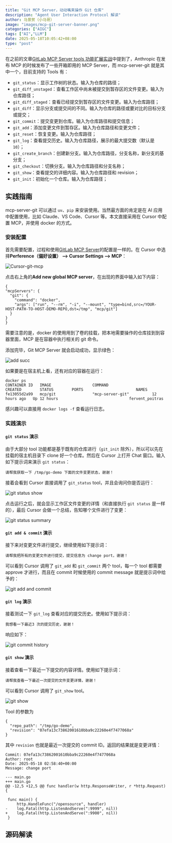```yaml
---
title: "Git MCP Server，动动嘴来操作 Git 仓库"
description: "Agent User Interaction Protocol 解读"
author: 马景贺（小马哥）
image: "images/mcp-git-server-banner.png"
categories: ["AIGC"]
tags: ["AI","LLM"]
date: 2025-05-18T10:05:42+08:00
type: "post"
---
```


在之前的文章[GitLab MCP Server tools 功能扩展实战](https://majinghe.github.io/aigc/mcp-gitlab/)中提到了，Anthropic 在发布 MCP 的时候发布了一些开箱即用的 MCP Server，而 mcp-server-git 就是其中一个，目前支持的 Tools 有：

- `git_status`：显示工作树的状态。输入为仓库的路径；
- `git_diff_unstaged`：查看工作区中尚未被提交到暂存区的文件变更。输入为仓库路径；
- `git_diff_staged`：查看已经提交到暂存区的文件变更。输入为仓库路径；
- `git_diff`：显示分支或提交间的不同。输入为仓库的路径或要对比的目标分支或提交；
- `git_commit`：提交变更到仓库。输入为仓库路径和提交信息；
- `git_add`：添加变更文件到暂存区。输入为仓库路径和变更文件；
- `git_reset`：恢复变更。输入为仓库路径；
- `git_log`：查看提交历史。输入为仓库路径，展示的最大提交数（默认是 `10`）；
- `git_create_branch`：创建新分支。输入为仓库路径，分支名称，新分支的基分支；
- `git_checkout`：切换分支。输入为仓库路径和分支名称；
- `git_show`：查看提交的详细内容。输入为仓库路径和 revision；
- `git_init`：初始化一个仓库。输入为仓库路径；

## 实践指南

mcp-server-git 可以通过 `uv`、`pip` 来安装使用。当然最方面的肯定是在 AI 应用中配置使用，比如 Claude、VS Code、Cursor 等。本文直接采用在 Cursor 中配置 MCP，并使用 docker 的方式。

### 安装配置

首先需要配置，过程和使用[GitLab MCP Server](../mcp-gitlab/index.md)的配置是一样的。在 Cursor 中选择**Perference（偏好设置） --> Cursor Settings --> MCP**：

![Cursor-git-mcp](images/cursor-mcp.png)

点击右上角的**Add new global MCP server**，在出现的界面中输入如下内容：

```
{
"mcpServers": {
  "git": {
    "command": "docker",
    "args": ["run", "--rm", "-i", "--mount", "type=bind,src=/YOUR-HOST-PATH-TO-HOST-DEMO-REPO,dst=/tmp", "mcp/git"]
  }
}
}
```

需要注意的是，docker 的使用用到了卷的挂载，把本地需要操作的仓库挂到到容器里面，MCP 是在容器中执行相关的 git 命令。

添加完毕，Git MCP Server 就会启动成功，显示绿色：

![add succ](images/mcp-git-server-add-succ.png)

如果要是在宿主机上看，还有对应的容器在运行：

```
docker ps
CONTAINER ID   IMAGE                  COMMAND                   CREATED        STATUS        PORTS                       NAMES
fe13055d2a99   mcp/git                "mcp-server-git"          12 hours ago   Up 12 hours                               fervent_poitras
```

感兴趣可以直接用 `docker logs -f` 查看运行日志。

### 实践演示

#### `git status` 演示

由于大部分 tool 功能都是基于既有的仓库进行（`git_init` 除外），所以可以先在挂载的宿主机目录下 clone 好一个仓库。然后在 Cursor 上打开 Chat 窗口。输入如下提示词来演示 `git status`：

```
请帮我获取一下 /tmp/go-demo 下面的文件变更状态，谢谢！
```

接着会看到 Cursor 直接调用了 `git_status` tool，并且会询问你是否运行：

![git status show](images/git_status_1.png)

点击运行之后，就会显示工作区文件变更的详情（和直接执行 `git status` 是一样的），最后 Cursor 会做一个总结，告知哪个文件进行了变更：

![git status summary](images/git_status_2.png)

#### `git add & commit` 演示

接下来对变更文件进行提交，继续使用如下提示词：

```
请帮我把所有的变更文件进行提交，提交信息为 change port，谢谢！
```

可以看到 Cursor 调用了 `git_add` 和 `git_commit` 两个 tool，每一个 tool 都需要 approve 才进行，而且在 commit 时候使用的 commit message 就是提示词中给予的：

![git add and commit](images/git_add_and_commit.png)

#### `git log` 演示

接着测试一下 `git_log` 查看对应的提交历史。使用如下提示词：

```
我想看一下最近3 次的提交历史，谢谢！
```

响应如下：

![git commit history](images/git_log.png)


#### `git show` 演示

接着查看一下最近一下提交的内容详情。使用如下提示词：

```
请帮我查看一下最近一次提交的文件变更详情，谢谢！
```

可以看到 Cursor 调用了 `git_show` tool。

![git show](images/git_show.png)


Tool 的参数为

```
{
  "repo_path": "/tmp/go-demo",
  "revision": "07efa13c73862001610bba9c22260e4f7477068a"
}
```

其中 `revision` 也就是最近一次提交的 commit ID。返回的结果就是变更详情：

```
Commit: 07efa13c73862001610bba9c22260e4f7477068a
Author: root
Date: 2025-05-18 02:58:40+00:00
Message: change port

--- main.go
+++ main.go
@@ -12,5 +12,5 @@ func handler(w http.ResponseWriter, r *http.Request) {
 
 func main() {
     http.HandleFunc("/opensource", handler)
-    log.Fatal(http.ListenAndServe(":9999", nil))
+    log.Fatal(http.ListenAndServe(":9900", nil))
 }
```

## 源码解读

